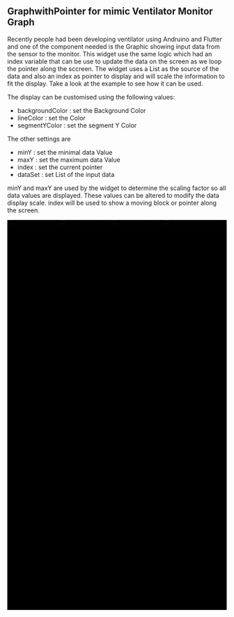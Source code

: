 ## GraphwithPointer for mimic Ventilator Monitor Graph
Recently people had been developing ventilator using Andruino and Flutter and one of the component needed is the Graphic showing input data from the sensor to the monitor. This widget use the same logic which had an index variable that can be use to update the data on the screen as we loop the pointer along the sccreen. The widget uses a List as the source of the data and also an index as pointer to display and will scale the information to fit the display. Take a look at the example to see how it can be used.

The display can be customised using the following values:
- backgroundColor : set the Background Color
- lineColor : set the Color
- segmentYColor : set the segment Y Color

The other settings are
- minY : set the minimal data Value
- maxY : set the maximum data Value
- index : set the current pointer
- dataSet : set List of the input data

minY and maxY are used by the widget to determine the scaling factor so all data values are displayed. These values can be altered to modify the data display scale. index will be used to show a moving block or pointer along the screen.

![Ventilator Graph Demo](demo.gif)